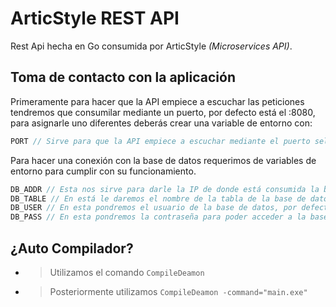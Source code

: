 # ArticStyle REST API

Rest Api hecha en Go consumida por ArticStyle *(Microservices API)*.

## Toma de contacto con la aplicación
Primeramente para hacer que la API empiece a escuchar las peticiones tendremos que consumilar mediante un puerto, por defecto está el :8080, para asignarle uno diferentes deberás crear una variable de entorno con:
```js
PORT // Sirve para que la API empiece a escuchar mediante el puerto seleccionado, por defecto esta el :8080
```
Para hacer una conexión con la base de datos requerimos de variables de entorno para cumplir con su funcionamiento.
```js
DB_ADDR // Esta nos sirve para darle la IP de donde está consumida la base de datos
DB_TABLE // En está le daremos el nombre de la tabla de la base de datos
DB_USER // En esta pondremos el usuario de la base de datos, por defecto queda asignada como root
DB_PASS // En esta pondremos la contraseña para poder acceder a la base de datos
```

## ¿Auto Compilador?
- > Utilizamos el comando `CompileDeamon`
- > Posteriormente utilizamos `CompileDeamon -command="main.exe"`
